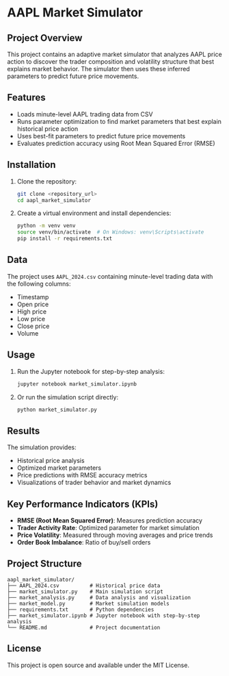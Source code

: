 
# AAPL Market Simulator

## Project Overview

This project contains an adaptive market simulator that analyzes AAPL price action to discover the trader composition and volatility structure that best explains market behavior. The simulator then uses these inferred parameters to predict future price movements.

## Features

- Loads minute-level AAPL trading data from CSV
- Runs parameter optimization to find market parameters that best explain historical price action
- Uses best-fit parameters to predict future price movements
- Evaluates prediction accuracy using Root Mean Squared Error (RMSE)

## Installation

1. Clone the repository:
   ```bash
   git clone <repository_url>
   cd aapl_market_simulator
   ```

2. Create a virtual environment and install dependencies:
   ```bash
   python -m venv venv
   source venv/bin/activate  # On Windows: venv\Scripts\activate
   pip install -r requirements.txt
   ```

## Data

The project uses `AAPL_2024.csv` containing minute-level trading data with the following columns:
- Timestamp
- Open price
- High price
- Low price
- Close price
- Volume

## Usage

1. Run the Jupyter notebook for step-by-step analysis:
   ```bash
   jupyter notebook market_simulator.ipynb
   ```

2. Or run the simulation script directly:
   ```bash
   python market_simulator.py
   ```

## Results

The simulation provides:
- Historical price analysis
- Optimized market parameters
- Price predictions with RMSE accuracy metrics
- Visualizations of trader behavior and market dynamics

## Key Performance Indicators (KPIs)

- **RMSE (Root Mean Squared Error)**: Measures prediction accuracy
- **Trader Activity Rate**: Optimized parameter for market simulation
- **Price Volatility**: Measured through moving averages and price trends
- **Order Book Imbalance**: Ratio of buy/sell orders

## Project Structure

```
aapl_market_simulator/
├── AAPL_2024.csv          # Historical price data
├── market_simulator.py    # Main simulation script
├── market_analysis.py     # Data analysis and visualization
├── market_model.py        # Market simulation models
├── requirements.txt       # Python dependencies
├── market_simulator.ipynb # Jupyter notebook with step-by-step analysis
└── README.md              # Project documentation
```

## License

This project is open source and available under the MIT License.

